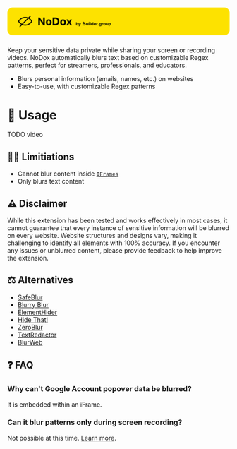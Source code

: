 <h1 align="center">
    <img src="https://raw.githubusercontent.com/builder-group/nodox/develop/.github/banner.svg" alt="nodox banner">
</h1>

Keep your sensitive data private while sharing your screen or recording videos. NoDox automatically blurs text based on customizable Regex patterns, perfect for streamers, professionals, and educators.

- Blurs personal information (emails, names, etc.) on websites
- Easy-to-use, with customizable Regex patterns

# 📖 Usage

TODO video

## 🙅‍♂️ Limitiations

- Cannot blur content inside [`IFrames`](https://developer.mozilla.org/en-US/docs/Web/HTML/Element/iframe)
- Only blurs text content

## ⚠️ Disclaimer

While this extension has been tested and works effectively in most cases, it cannot guarantee that every instance of sensitive information will be blurred on every website. Website structures and designs vary, making it challenging to identify all elements with 100% accuracy. If you encounter any issues or unblurred content, please provide feedback to help improve the extension.

## ⚖️  Alternatives

- [SafeBlur](https://chromewebstore.google.com/detail/dpllgpokpkpfdmbdolkiebbcmggnmobd)
- [Blurry Blur](https://chromewebstore.google.com/detail/blurry-blur-sensitive-inf/cohnecpfcfoihjedibnggaoaibnphoeo)
- [ElementHider](https://chromewebstore.google.com/detail/elementhider/jnbamieaacddlfcoanmbkclnpoafhmie)
- [Hide That!](https://chromewebstore.google.com/detail/hide-that/kjheknompfelomdgfloikfbnjmaiflfe)
- [ZeroBlur](https://chromewebstore.google.com/detail/ckmpibbifmcamfmfelkencbbiilpcfjg)
- [TextRedactor](https://github.com/t18n/chrome-extension-text-redactor)
- [BlurWeb](https://www.blurweb.app/)

## ❓ FAQ

### Why can't Google Account popover data be blurred?
It is embedded within an iFrame.

### Can it blur patterns only during screen recording?
Not possible at this time. [Learn more](https://stackoverflow.com/questions/74711614/how-to-detect-if-user-is-screen-sharing-in-a-chrome-extension).